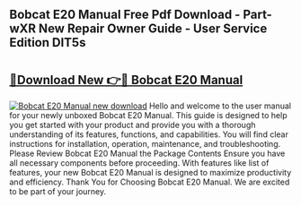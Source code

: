 ## Bobcat E20 Manual Free Pdf Download - Part-wXR New Repair Owner Guide - User Service Edition DIT5s

# <h2><a href="http://bc30906.oget.top/?id=Bobcat+E20+Manual">🔗Download New 👉🔴 Bobcat E20 Manual</a></h2>

[![Bobcat E20 Manual new download](https://i.imgur.com/5g1atiW.png)](http://bc30906.oget.top/?id=Bobcat+E20+Manual)
Hello and welcome to the user manual for your newly unboxed Bobcat E20 Manual. This guide is designed to help you get started with your product and provide you with a thorough understanding of its features, functions, and capabilities. You will find clear instructions for installation, operation, maintenance, and troubleshooting. Please Review Bobcat E20 Manual the Package Contents Ensure you have all necessary components before proceeding. With features like list of features, your new Bobcat E20 Manual is designed to maximize productivity and efficiency. Thank You for Choosing Bobcat E20 Manual. We are excited to be part of your journey.
